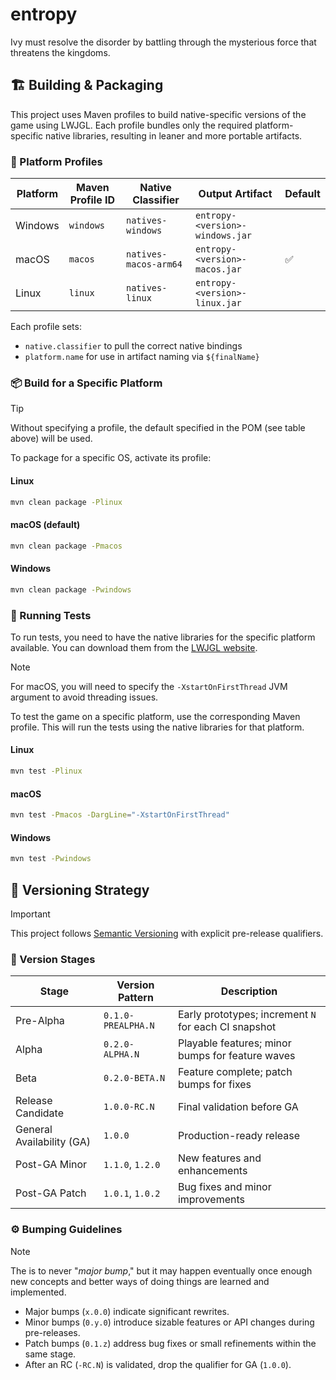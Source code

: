 # entropy
Ivy must resolve the disorder by battling through the mysterious force that threatens the kingdoms.

## 🏗️ Building & Packaging

This project uses Maven profiles to build native-specific versions of the game using LWJGL. Each profile bundles only the required platform-specific native libraries, resulting in leaner and more portable artifacts.

### 🔧 Platform Profiles

| Platform | Maven Profile ID | Native Classifier     | Output Artifact                 | Default |
|----------|------------------|-----------------------|---------------------------------|---------|
| Windows  | `windows`        | `natives-windows`     | `entropy-<version>-windows.jar` |         |
| macOS    | `macos`          | `natives-macos-arm64` | `entropy-<version>-macos.jar`   | ✅       |
| Linux    | `linux`          | `natives-linux`       | `entropy-<version>-linux.jar`   |         |

Each profile sets:
- `native.classifier` to pull the correct native bindings
- `platform.name` for use in artifact naming via `${finalName}`

### 📦 Build for a Specific Platform

> [!TIP]
> Without specifying a profile, the default specified in the POM (see table above) will be used.

To package for a specific OS, activate its profile:

#### Linux
```bash
mvn clean package -Plinux
```

#### macOS (default)
```bash
mvn clean package -Pmacos
```

#### Windows
```bash
mvn clean package -Pwindows
```

### 🧪 Running Tests

To run tests, you need to have the native libraries for the specific platform available. You can download them from the [LWJGL website](https://www.lwjgl.org/download).

> [!NOTE]
> For macOS, you will need to specify the `-XstartOnFirstThread` JVM argument to avoid threading issues.

To test the game on a specific platform, use the corresponding Maven profile. This will run the tests using the native libraries for that platform.

#### Linux
```bash
mvn test -Plinux
```

#### macOS
```bash
mvn test -Pmacos -DargLine="-XstartOnFirstThread"
```

#### Windows
```bash
mvn test -Pwindows
```

## 📝 Versioning Strategy

> [!IMPORTANT]
> This project follows [Semantic Versioning](https://semver.org/) with explicit pre-release qualifiers.

### 🔖 Version Stages

| Stage                     | Version Pattern    | Description                                          |
|---------------------------|--------------------|------------------------------------------------------|
| Pre-Alpha                 | `0.1.0-PREALPHA.N` | Early prototypes; increment `N` for each CI snapshot |
| Alpha                     | `0.2.0-ALPHA.N`    | Playable features; minor bumps for feature waves     |
| Beta                      | `0.2.0-BETA.N`     | Feature complete; patch bumps for fixes              |
| Release Candidate         | `1.0.0-RC.N`       | Final validation before GA                           |
| General Availability (GA) | `1.0.0`            | Production-ready release                             |
| Post-GA Minor             | `1.1.0`, `1.2.0`   | New features and enhancements                        |
| Post-GA Patch             | `1.0.1`, `1.0.2`   | Bug fixes and minor improvements                     |

### ⚙️ Bumping Guidelines

> [!NOTE]
> The is to never "_major bump_," but it may happen eventually once enough new concepts and better ways of doing things are learned and implemented.

- Major bumps (`x.0.0`) indicate significant rewrites.
- Minor bumps (`0.y.0`) introduce sizable features or API changes during pre-releases.
- Patch bumps (`0.1.z`) address bug fixes or small refinements within the same stage.
- After an RC (`-RC.N`) is validated, drop the qualifier for GA (`1.0.0`).
